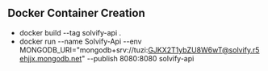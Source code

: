 ## Docker Container Creation

- docker build --tag solvify-api .
- docker run --name Solvify-Api --env MONGODB_URI="mongodb+srv://tuzi:GJKX2T1ybZU8W6wT@solvify.r5ehjjx.mongodb.net" --publish 8080:8080 solvify-api
